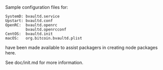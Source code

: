 Sample configuration files for:
```
SystemD: bvaultd.service
Upstart: bvaultd.conf
OpenRC:  bvaultd.openrc
         bvaultd.openrcconf
CentOS:  bvaultd.init
macOS:   org.bitcoin.bvaultd.plist
```
have been made available to assist packagers in creating node packages here.

See doc/init.md for more information.
